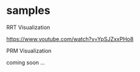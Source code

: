 samples
===================


RRT Visualization

https://www.youtube.com/watch?v=YpSJZxxPHo8


PRM Visualization

coming soon ...

